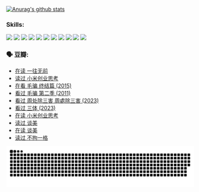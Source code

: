 
[![Anurag's github stats](https://github-readme-stats.vercel.app/api?username=w940853815)](https://github.com/anuraghazra/github-readme-stats)

### Skills:

<code><img height="32" src="https://cdn.jsdelivr.net/npm/simple-icons@v5/icons/python.svg"></code>
<code><img height="32" src="https://cdn.jsdelivr.net/npm/simple-icons@v5/icons/javascript.svg"></code>
<code><img height="32" src="https://cdn.jsdelivr.net/npm/simple-icons@v5/icons/django.svg"></code>
<code><img height="32" src="https://cdn.jsdelivr.net/npm/simple-icons@v5/icons/flask.svg"></code>
<code><img height="32" src="https://cdn.jsdelivr.net/npm/simple-icons@v5/icons/vuetify.svg"></code>
<code><img height="32" src="https://cdn.jsdelivr.net/npm/simple-icons@v5/icons/git.svg"></code>
<code><img height="32" src="https://cdn.jsdelivr.net/npm/simple-icons@v5/icons/docker.svg"></code>
<code><img height="32" src="https://cdn.jsdelivr.net/npm/simple-icons@v5/icons/postgresql.svg"></code>
<code><img height="32" src="https://cdn.jsdelivr.net/npm/simple-icons@v5/icons/elasticsearch.svg"></code>
<code><img height="32" src="https://cdn.jsdelivr.net/npm/simple-icons@v5/icons/macos.svg"></code>
<code><img height="32" src="https://cdn.jsdelivr.net/npm/simple-icons@v5/icons/linux.svg"></code>

### 🗣 豆瓣:

<!-- DOUBAN-ACTIVITIES:START -->
- [在读 一往无前](https://www.douban.com/people/136069238/status/4590507310/?_i=14709826)
- [读过 小米创业思考](https://www.douban.com/people/136069238/status/4590506983/?_i=14709826)
- [在看 毛骗 终结篇‎ (2015)](https://www.douban.com/people/136069238/status/4581971924/?_i=14709826)
- [看过 毛骗 第二季‎ (2011)](https://www.douban.com/people/136069238/status/4581971810/?_i=14709826)
- [看过 周处除三害 周處除三害‎ (2023)](https://www.douban.com/people/136069238/status/4575646701/?_i=14709826)
- [看过 三体‎ (2023)](https://www.douban.com/people/136069238/status/4574263039/?_i=14709826)
- [在读 小米创业思考](https://www.douban.com/people/136069238/status/4572047905/?_i=14709826)
- [读过 谈美](https://www.douban.com/people/136069238/status/4572047629/?_i=14709826)
- [在读 谈美](https://www.douban.com/people/136069238/status/4560861771/?_i=14709826)
- [读过 不拘一格](https://www.douban.com/people/136069238/status/4560861445/?_i=14709826)
<!-- DOUBAN-ACTIVITIES:END -->


![Snake animation](https://raw.githubusercontent.com/w940853815/w940853815/output/github-contribution-grid-snake.svg)

<!--
**w940853815/w940853815** is a ✨ _special_ ✨ repository because its `README.md` (this file) appears on your GitHub profile.

Here are some ideas to get you started:

- 🔭 I’m currently working on ...
- 🌱 I’m currently learning ...
- 👯 I’m looking to collaborate on ...
- 🤔 I’m looking for help with ...
- 💬 Ask me about ...
- 📫 How to reach me: ...
- 😄 Pronouns: ...
- ⚡ Fun fact: ...
-->
